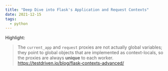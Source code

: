 ```yaml
---
title: "Deep Dive into Flask's Application and Request Contexts"
date: 2021-12-15
tags:
  - python
---
```


Highlight:

> The `current_app` and `request` proxies are not actually global variables;
> they point to global objects that are implemented as context-locals, so the
> proxies are always **unique** to each worker.
> https://testdriven.io/blog/flask-contexts-advanced/
